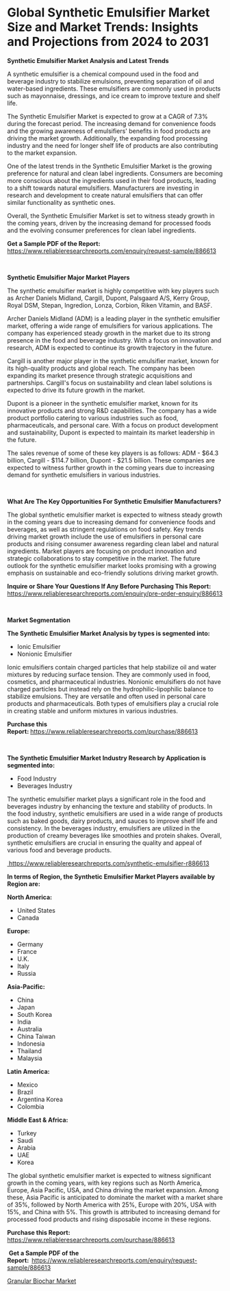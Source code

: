 <p><h1>Global Synthetic Emulsifier Market Size and Market Trends: Insights and Projections from 2024 to 2031</h1></p><p><strong>Synthetic Emulsifier Market Analysis and Latest Trends</strong></p>
<p><p>A synthetic emulsifier is a chemical compound used in the food and beverage industry to stabilize emulsions, preventing separation of oil and water-based ingredients. These emulsifiers are commonly used in products such as mayonnaise, dressings, and ice cream to improve texture and shelf life.</p><p>The Synthetic Emulsifier Market is expected to grow at a CAGR of 7.3% during the forecast period. The increasing demand for convenience foods and the growing awareness of emulsifiers' benefits in food products are driving the market growth. Additionally, the expanding food processing industry and the need for longer shelf life of products are also contributing to the market expansion.</p><p>One of the latest trends in the Synthetic Emulsifier Market is the growing preference for natural and clean label ingredients. Consumers are becoming more conscious about the ingredients used in their food products, leading to a shift towards natural emulsifiers. Manufacturers are investing in research and development to create natural emulsifiers that can offer similar functionality as synthetic ones.</p><p>Overall, the Synthetic Emulsifier Market is set to witness steady growth in the coming years, driven by the increasing demand for processed foods and the evolving consumer preferences for clean label ingredients.</p></p>
<p><strong>Get a Sample PDF of the Report:&nbsp;</strong> <a href="https://www.reliableresearchreports.com/enquiry/request-sample/886613">https://www.reliableresearchreports.com/enquiry/request-sample/886613</a></p>
<p>&nbsp;</p>
<p><strong>Synthetic Emulsifier Major Market Players</strong></p>
<p><p>The synthetic emulsifier market is highly competitive with key players such as Archer Daniels Midland, Cargill, Dupont, Palsgaard A/S, Kerry Group, Royal DSM, Stepan, Ingredion, Lonza, Corbion, Riken Vitamin, and BASF.</p><p>Archer Daniels Midland (ADM) is a leading player in the synthetic emulsifier market, offering a wide range of emulsifiers for various applications. The company has experienced steady growth in the market due to its strong presence in the food and beverage industry. With a focus on innovation and research, ADM is expected to continue its growth trajectory in the future.</p><p>Cargill is another major player in the synthetic emulsifier market, known for its high-quality products and global reach. The company has been expanding its market presence through strategic acquisitions and partnerships. Cargill's focus on sustainability and clean label solutions is expected to drive its future growth in the market.</p><p>Dupont is a pioneer in the synthetic emulsifier market, known for its innovative products and strong R&D capabilities. The company has a wide product portfolio catering to various industries such as food, pharmaceuticals, and personal care. With a focus on product development and sustainability, Dupont is expected to maintain its market leadership in the future.</p><p>The sales revenue of some of these key players is as follows: ADM - $64.3 billion, Cargill - $114.7 billion, Dupont - $21.5 billion. These companies are expected to witness further growth in the coming years due to increasing demand for synthetic emulsifiers in various industries.</p></p>
<p>&nbsp;</p>
<p><strong>What Are The Key Opportunities For Synthetic Emulsifier Manufacturers?</strong></p>
<p><p>The global synthetic emulsifier market is expected to witness steady growth in the coming years due to increasing demand for convenience foods and beverages, as well as stringent regulations on food safety. Key trends driving market growth include the use of emulsifiers in personal care products and rising consumer awareness regarding clean label and natural ingredients. Market players are focusing on product innovation and strategic collaborations to stay competitive in the market. The future outlook for the synthetic emulsifier market looks promising with a growing emphasis on sustainable and eco-friendly solutions driving market growth.</p></p>
<p><strong>Inquire or Share Your Questions If Any Before Purchasing This Report:</strong> <a href="https://www.reliableresearchreports.com/enquiry/pre-order-enquiry/886613">https://www.reliableresearchreports.com/enquiry/pre-order-enquiry/886613</a></p>
<p>&nbsp;</p>
<p><strong>Market Segmentation</strong></p>
<p><strong>The Synthetic Emulsifier Market Analysis by types is segmented into:</strong></p>
<p><ul><li>Ionic Emulsifier</li><li>Nonionic Emulsifier</li></ul></p>
<p><p>Ionic emulsifiers contain charged particles that help stabilize oil and water mixtures by reducing surface tension. They are commonly used in food, cosmetics, and pharmaceutical industries. Nonionic emulsifiers do not have charged particles but instead rely on the hydrophilic-lipophilic balance to stabilize emulsions. They are versatile and often used in personal care products and pharmaceuticals. Both types of emulsifiers play a crucial role in creating stable and uniform mixtures in various industries.</p></p>
<p><strong>Purchase this Report:&nbsp;</strong><a href="https://www.reliableresearchreports.com/purchase/886613">https://www.reliableresearchreports.com/purchase/886613</a></p>
<p>&nbsp;</p>
<p><strong>The Synthetic Emulsifier Market Industry Research by Application is segmented into:</strong></p>
<p><ul><li>Food Industry</li><li>Beverages Industry</li></ul></p>
<p><p>The synthetic emulsifier market plays a significant role in the food and beverages industry by enhancing the texture and stability of products. In the food industry, synthetic emulsifiers are used in a wide range of products such as baked goods, dairy products, and sauces to improve shelf life and consistency. In the beverages industry, emulsifiers are utilized in the production of creamy beverages like smoothies and protein shakes. Overall, synthetic emulsifiers are crucial in ensuring the quality and appeal of various food and beverage products.</p></p>
<p><a href="https://www.reliableresearchreports.com/synthetic-emulsifier-r886613">&nbsp;https://www.reliableresearchreports.com/synthetic-emulsifier-r886613</a></p>
<p><strong>In terms of Region, the Synthetic Emulsifier Market Players available by Region are:</strong></p>
<p>
    <p> <strong> North America: </strong>
        <ul>
            <li>United States</li>
            <li>Canada</li>
        </ul>
        </p> 
    <p> <strong> Europe: </strong>
        <ul>
            <li>Germany</li>
            <li>France</li>
            <li>U.K.</li>
            <li>Italy</li>
            <li>Russia</li>
        </ul>
        </p> 
    <p> <strong> Asia-Pacific: </strong>
        <ul>
            <li>China</li>
            <li>Japan</li>
            <li>South Korea</li>
            <li>India</li>
            <li>Australia</li>
            <li>China Taiwan</li>
            <li>Indonesia</li>
            <li>Thailand</li>
            <li>Malaysia</li>
        </ul>
        </p> 
    <p> <strong> Latin America: </strong>
        <ul>
            <li>Mexico</li>
            <li>Brazil</li>
            <li>Argentina Korea</li>
            <li>Colombia</li>
        </ul>
        </p> 
    <p> <strong> Middle East & Africa: </strong>
        <ul>
            <li>Turkey</li>
            <li>Saudi</li>
            <li>Arabia</li>
            <li>UAE</li>
            <li>Korea</li>
        </ul>
    </p>
    </p>
<p><p>The global synthetic emulsifier market is expected to witness significant growth in the coming years, with key regions such as North America, Europe, Asia Pacific, USA, and China driving the market expansion. Among these, Asia Pacific is anticipated to dominate the market with a market share of 35%, followed by North America with 25%, Europe with 20%, USA with 15%, and China with 5%. This growth is attributed to increasing demand for processed food products and rising disposable income in these regions.</p></p>
<p><strong>Purchase this Report: </strong><a href="https://www.reliableresearchreports.com/purchase/886613">https://www.reliableresearchreports.com/purchase/886613</a></p>
<p>&nbsp;<strong>Get a Sample PDF of the Report:&nbsp;&nbsp;</strong><a href="https://www.reliableresearchreports.com/enquiry/request-sample/886613">https://www.reliableresearchreports.com/enquiry/request-sample/886613</a></p>
<p><strong></strong></p>
<p><p><a href="https://github.com/Angelnienowdseej3e45z3p8c/Market-Research-Report-List-3/blob/main/granular-biochar-market.md">Granular Biochar Market</a></p></p>